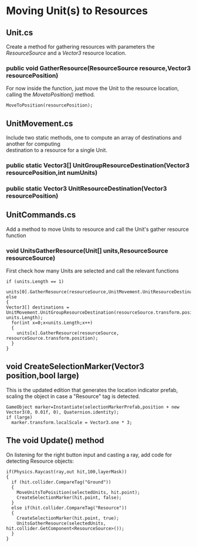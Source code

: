 # Moving Unit(s) to Resources

## **Unit.cs**
Create a method for gathering resources with parameters the _ResourceSource_ and a _Vector3_ resource location.
### public void GatherResource(ResourceSource resource,Vector3 resourcePosition)

For now inside the function, just move the Unit to the resource location, calling the _MovetoPosition()_ method.
```
MoveToPosition(resourcePosition);
```

## **UnitMovement.cs**
Include two static methods, one to compute an array of destinations and another for computing  
destination to a resource for a single Unit.
### public static Vector3[] UnitGroupResourceDestination(Vector3 resourcePosition,int numUnits)
### public static Vector3 UnitResourceDestination(Vector3 resourcePosition)

## **UnitCommands.cs**
Add a method to move Units to resource and call the Unit's gather resource function
### void UnitsGatherResource(Unit[] units,ResourceSource resourceSource)
First check how many Units are selected and call the relevant functions
```
if (units.Length == 1)
  units[0].GatherResource(resourceSource,UnitMovement.UnitResourceDestination(resourceSource.transform.position));
else
{
Vector3[] destinations = UnitMovement.UnitGroupResourceDestination(resourceSource.transform.position, units.Length);
  for(int x=0;x<units.Length;x++)
  {
    units[x].GatherResource(resourceSource, resourceSource.transform.position);
  }
}
```
## void CreateSelectionMarker(Vector3 position,bool large)
This is the updated edition that generates the location indicator prefab, scaling the object in case a "Resource" tag is detected.
```
GameObject marker=Instantiate(selectionMarkerPrefab,position + new Vector3(0, 0.01f, 0), Quaternion.identity);
if (large)
  marker.transform.localScale = Vector3.one * 3;
```

## The **void Update()** method
On listening for the right button input and casting a ray, add code for detecting Resource objects:
```
if(Physics.Raycast(ray,out hit,100,layerMask))
{
  if (hit.collider.CompareTag("Ground"))
  {
    MoveUnitsToPoisition(selectedUnits, hit.point);
    CreateSelectionMarker(hit.point, false);
  }
  else if(hit.collider.CompareTag("Resource"))
  {
    CreateSelectionMarker(hit.point, true);
    UnitsGatherResource(selectedUnits, hit.collider.GetComponent<ResourceSource>());
  }
}
```
